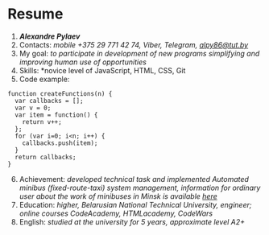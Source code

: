 # Resume
1.	_**Alexandre Pylaev**_
2.	Contacts: *mobile +375 29 771 42 74, Viber, Telegram, alpy86@tut.by*
3.	My goal: *to participate in development of new programs simplifying and improving human use of opportunities*
4.	Skills: *novice level of JavaScript, HTML, CSS, Git
5.	Code example: 
```
function createFunctions(n) {
  var callbacks = [];
  var v = 0;
  var item = function() {
    return v++;
  };
  for (var i=0; i<n; i++) {
    callbacks.push(item);
  }
  return callbacks;
}
```
6.	Achievement: *developed technical task and implemented Automated minibus (fixed-route-taxi) system  management, information for ordinary user about the work of minibuses in Minsk is available [here](https://gusts.minsk.by/routetaxi)*
7.	Education: *higher, Belarusian National Technical University, engineer; online courses CodeAcademy, HTMLacademy, CodeWars*
8.	English: *studied at the university for 5 years, approximate level A2+*